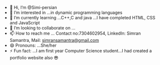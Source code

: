 - 👋 Hi, I’m @Simi-persian
- 👀 I’m interested in ...in dynamic programming languages 
- 🌱 I’m currently learning ...C++,C and java ...I have completed HTML, CSS and JavaScript 
- 💞️ I’m looking to collaborate on ...
- 📫 How to reach me ... Contact no:7304602954, LinkedIn: Simran Samantra, Mail: simransamantra@gmail.com
- 😄 Pronouns: ...She/her
- ⚡ Fun fact: ...I am first year Computer Science student...I had created a portfolio website also 😎

<!---
Simi-persian/Simi-persian is a ✨ special ✨ repository because its `README.md` (this file) appears on your GitHub profile.
You can click the Preview link to take a look at your changes.
--->
